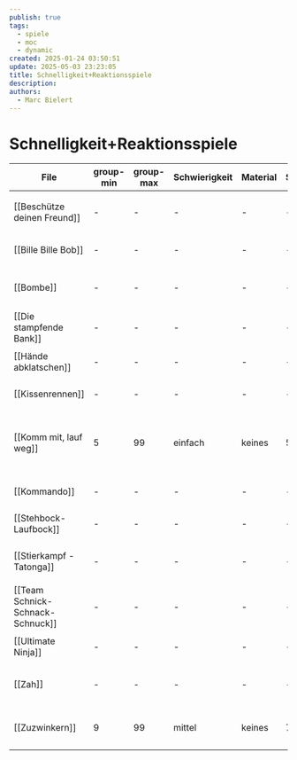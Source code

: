 ```yaml
---
publish: true
tags:
  - spiele
  - moc
  - dynamic
created: 2025-01-24 03:50:51
update: 2025-05-03 23:23:05
title: Schnelligkeit+Reaktionsspiele
description: 
authors:
  - Marc Bielert
---
```


# Schnelligkeit+Reaktionsspiele

<!-- QueryToSerialize: Table group-min, group-max, Schwierigkeit, Material, Spieldauer, category FROM #spiele AND "docs" WHERE contains(category, "action") -->
<!-- SerializedQuery: Table group-min, group-max, Schwierigkeit, Material, Spieldauer, category FROM #spiele AND "docs" WHERE contains(category, "action") -->

| File                                                                   | group-min | group-max | Schwierigkeit | Material | Spieldauer | category                                                |
| ---------------------------------------------------------------------- | --------- | --------- | ------------- | -------- | ---------- | ------------------------------------------------------- |
| [[Beschütze deinen Freund]]           | \-        | \-        | \-            | \-       | \-         | <ul><li>action</li><li>kreisspiel</li></ul>             |
| [[Bille Bille Bob]]                           | \-        | \-        | \-            | \-       | \-         | <ul><li>action</li></ul>                                |
| [[Bombe]]                                               | \-        | \-        | \-            | \-       | \-         | <ul><li>action</li><li>kreisspiel</li></ul>             |
| [[Die stampfende Bank]]                   | \-        | \-        | \-            | \-       | \-         | <ul><li>action</li></ul>                                |
| [[Hände abklatschen]]                       | \-        | \-        | \-            | \-       | \-         | <ul><li>action</li></ul>                                |
| [[Kissenrennen]]                                 | \-        | \-        | \-            | \-       | \-         | <ul><li>action</li></ul>                                |
| [[Komm mit, lauf weg]]                     | 5         | 99        | einfach       | keines   | 5 - 15     | <ul><li>fangen</li><li>warm-up</li><li>action</li></ul> |
| [[Kommando]]                                         | \-        | \-        | \-            | \-       | \-         | <ul><li>action</li></ul>                                |
| [[Stehbock-Laufbock]]                       | \-        | \-        | \-            | \-       | \-         | <ul><li>action</li></ul>                                |
| [[Stierkampf - Tatonga]]                 | \-        | \-        | \-            | \-       | \-         | <ul><li>action</li><li>kreisspiel</li></ul>             |
| [[Team Schnick-Schnack-Schnuck]] | \-        | \-        | \-            | \-       | \-         | <ul><li>action</li></ul>                                |
| [[Ultimate Ninja]]                             | \-        | \-        | \-            | \-       | \-         | <ul><li>action</li></ul>                                |
| [[Zah]]                                                   | \-        | \-        | \-            | \-       | \-         | <ul><li>action</li><li>kreisspiel</li></ul>             |
| [[Zuzwinkern]]                                     | 9         | 99        | mittel        | keines   | 7          | <ul><li>action</li><li>kreisspiel</li></ul>             |
<!-- SerializedQuery END -->
